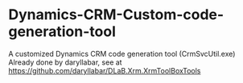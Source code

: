 # Dynamics-CRM-Custom-code-generation-tool
A customized Dynamics CRM code generation tool (CrmSvcUtil.exe)
Already done by daryllabar, see at https://github.com/daryllabar/DLaB.Xrm.XrmToolBoxTools
